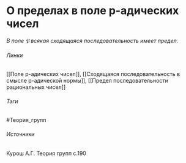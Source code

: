 # О пределах в поле p-адических чисел
*В поле $\mathfrak{P}$ всякая сходящаяся последовательность имеет предел.*

###### Линки
 [[Поле p-адических чисел]], [[Сходящаяся последовательность в смысле p-адической нормы]], [[Предел последовательности рациональных чисел]]
###### Тэги
 #Теория_групп 
###### Источники
 Курош А.Г. Теория групп с.190